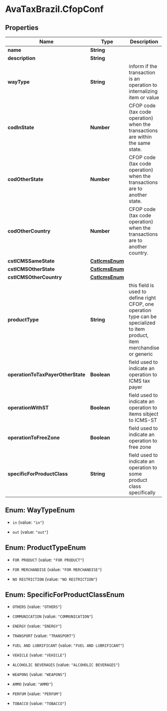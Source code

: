 # AvaTaxBrazil.CfopConf

## Properties
Name | Type | Description | Notes
------------ | ------------- | ------------- | -------------
**name** | **String** |  | 
**description** | **String** |  | [optional] 
**wayType** | **String** | inform if the transaction is an operation to internalizing item or value | [optional] 
**codInState** | **Number** | CFOP code (tax code operation) when the transactions are within the same state. | [optional] 
**codOtherState** | **Number** | CFOP code (tax code operation) when the transactions are to another state. | [optional] 
**codOtherCountry** | **Number** | CFOP code (tax code operation) when the transactions are to another country. | [optional] 
**cstICMSSameState** | [**CstIcmsEnum**](CstIcmsEnum.md) |  | [optional] 
**cstICMSOtherState** | [**CstIcmsEnum**](CstIcmsEnum.md) |  | [optional] 
**cstICMSOtherCountry** | [**CstIcmsEnum**](CstIcmsEnum.md) |  | [optional] 
**productType** | **String** | this field is used to define right CFOP, one operation type can be specialized to item product, item merchandise or generic | [optional] 
**operationToTaxPayerOtherState** | **Boolean** | field used to indicate an operation to ICMS tax payer | [optional] 
**operationWithST** | **Boolean** | field used to indicate an operation to items sibject to ICMS-ST | [optional] 
**operationToFreeZone** | **Boolean** | field used to indicate an operation to free zone | [optional] 
**specificForProductClass** | **String** | field used to indicate an operation to some product class specifically | [optional] 


<a name="WayTypeEnum"></a>
## Enum: WayTypeEnum


* `in` (value: `"in"`)

* `out` (value: `"out"`)




<a name="ProductTypeEnum"></a>
## Enum: ProductTypeEnum


* `FOR PRODUCT` (value: `"FOR PRODUCT"`)

* `FOR MERCHANDISE` (value: `"FOR MERCHANDISE"`)

* `NO RESTRICTION` (value: `"NO RESTRICTION"`)




<a name="SpecificForProductClassEnum"></a>
## Enum: SpecificForProductClassEnum


* `OTHERS` (value: `"OTHERS"`)

* `COMMUNICATION` (value: `"COMMUNICATION"`)

* `ENERGY` (value: `"ENERGY"`)

* `TRANSPORT` (value: `"TRANSPORT"`)

* `FUEL AND LUBRIFICANT` (value: `"FUEL AND LUBRIFICANT"`)

* `VEHICLE` (value: `"VEHICLE"`)

* `ALCOHOLIC BEVERAGES` (value: `"ALCOHOLIC BEVERAGES"`)

* `WEAPONS` (value: `"WEAPONS"`)

* `AMMO` (value: `"AMMO"`)

* `PERFUM` (value: `"PERFUM"`)

* `TOBACCO` (value: `"TOBACCO"`)




